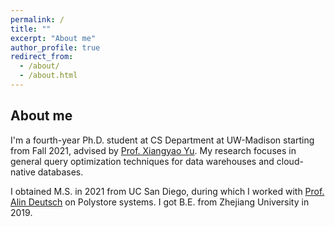 ```yaml
---
permalink: /
title: ""
excerpt: "About me"
author_profile: true
redirect_from: 
  - /about/
  - /about.html
---
```


About me
------
I'm a fourth-year Ph.D. student at CS Department at UW-Madison starting from Fall 2021, advised by [Prof. Xiangyao Yu](http://pages.cs.wisc.edu/~yxy/). My research focuses in general query optimization techniques for data warehouses and cloud-native databases.

I obtained M.S. in 2021 from UC San Diego, during which I worked with [Prof. Alin Deutsch](http://db.ucsd.edu/People/alin/) on Polystore systems. I got B.E. from Zhejiang University in 2019.
